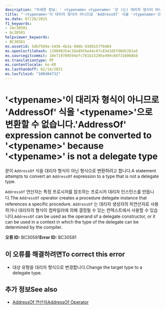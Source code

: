```yaml
---
description: "자세한 정보: ' <typename> <typename> '은 (는) 대리자 형식이 아니므로 ' AddressOf ' 식을 ' '로 변환할 수 없습니다."
title: "'<typename>'이 대리자 형식이 아니므로 'AddressOf' 식을 '<typename>'으로 변환할 수 없습니다."
ms.date: 07/20/2015
f1_keywords:
- vbc30581
- bc30581
helpviewer_keywords:
- BC30581
ms.assetid: 5db7589a-5456-4b3a-9d6b-93d9157f0484
ms.openlocfilehash: 139098354c3da89fbe44c07c8343d5fd6052b3a5
ms.sourcegitcommit: 10e719780594efc781b15295e499c66f316068b8
ms.translationtype: MT
ms.contentlocale: ko-KR
ms.lasthandoff: 02/14/2021
ms.locfileid: "100484732"
---
```

# <a name="addressof-expression-cannot-be-converted-to-typename-because-typename-is-not-a-delegate-type"></a><span data-ttu-id="0e100-103">'\<typename>'이 대리자 형식이 아니므로 'AddressOf' 식을 '\<typename>'으로 변환할 수 없습니다.</span><span class="sxs-lookup"><span data-stu-id="0e100-103">'AddressOf' expression cannot be converted to '\<typename>' because '\<typename>' is not a delegate type</span></span>

<span data-ttu-id="0e100-104">문이 `AddressOf` 식을 대리자 형식이 아닌 형식으로 변환하려고 합니다.</span><span class="sxs-lookup"><span data-stu-id="0e100-104">A statement attempts to convert an `AddressOf` expression to a type that is not a delegate type.</span></span>  
  
 <span data-ttu-id="0e100-105">`AddressOf` 연산자는 특정 프로시저를 참조하는 프로시저 대리자 인스턴스를 만듭니다.</span><span class="sxs-lookup"><span data-stu-id="0e100-105">The `AddressOf` operator creates a procedure delegate instance that references a specific procedure.</span></span> <span data-ttu-id="0e100-106">`AddressOf` 는 대리자 생성자의 피연산자로 사용하거나 대리자의 형식이 컴파일러에 의해 결정될 수 있는 컨텍스트에서 사용할 수 있습니다.</span><span class="sxs-lookup"><span data-stu-id="0e100-106">`AddressOf` can be used as the operand of a delegate constructor, or it can be used in a context in which the type of the delegate can be determined by the compiler.</span></span>  
  
 <span data-ttu-id="0e100-107">**오류 ID:** BC30581</span><span class="sxs-lookup"><span data-stu-id="0e100-107">**Error ID:** BC30581</span></span>  
  
## <a name="to-correct-this-error"></a><span data-ttu-id="0e100-108">이 오류를 해결하려면</span><span class="sxs-lookup"><span data-stu-id="0e100-108">To correct this error</span></span>  
  
- <span data-ttu-id="0e100-109">대상 유형을 대리자 형식으로 변경합니다.</span><span class="sxs-lookup"><span data-stu-id="0e100-109">Change the target type to a delegate type.</span></span>  
  
## <a name="see-also"></a><span data-ttu-id="0e100-110">추가 정보</span><span class="sxs-lookup"><span data-stu-id="0e100-110">See also</span></span>

- [<span data-ttu-id="0e100-111">AddressOf 연산자</span><span class="sxs-lookup"><span data-stu-id="0e100-111">AddressOf Operator</span></span>](../language-reference/operators/addressof-operator.md)
